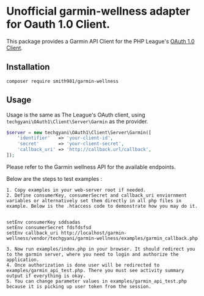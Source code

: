 # Unofficial garmin-wellness adapter for Oauth 1.0 Client.

This package provides a Garmin API Client for the PHP League's [OAuth 1.0 Client](https://github.com/thephpleague/oauth1-client).

## Installation

```
composer require smith981/garmin-wellness
```

## Usage

Usage is the same as The League's OAuth client, using `techgyani\OAuth1\Client\Server\Garmin` as the provider.

```php
$server = new techgyani\OAuth1\Client\Server\Garmin([
    'identifier'   => 'your-client-id',
    'secret'       => 'your-client-secret',
    'callback_uri' => 'http://callback.url/callback',
]);
```

Please refer to the Garmin wellness API for the available endpoints.

Below are the steps to test examples :
```
1. Copy examples in your web-server root if needed.
2. Define consumerKey, consumerSecret and callback_uri enviornment variables or alternatively set them directly in all php files in example. Below is the .htaccess code to demonstrate how you may do it.


setEnv consumerKey sddsadas
setEnv consumerSecret fdsfdsfsd
setEnv callback_uri http://localhost/garmin-wellness/vendor/techgyani/garmin-wellness/examples/garmin_callback.php

3. Now run examples/index.php in your browser. It should redirect you to the garmin server, where you need to login and authorize the application.
4. Once authorization is done user will be redirected to examples/garmin_api_test.php. There you must see activity summary output if everything is okay.
5. You can change parameter values in examples/garmin_api_test.php because it is picking up user token from the session.
```
